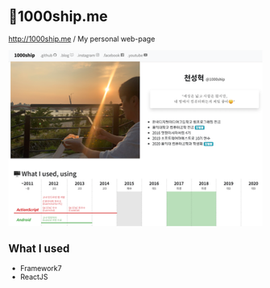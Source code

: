 # 🏡1000ship.me
http://1000ship.me / My personal web-page

![](_readme/preview.png)



## What I used
- Framework7
- ReactJS
